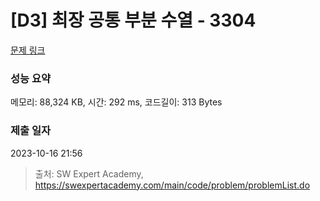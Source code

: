 # [D3] 최장 공통 부분 수열 - 3304 

[문제 링크](https://swexpertacademy.com/main/code/problem/problemDetail.do?contestProbId=AWBOHEx66kIDFAWr) 

### 성능 요약

메모리: 88,324 KB, 시간: 292 ms, 코드길이: 313 Bytes

### 제출 일자

2023-10-16 21:56



> 출처: SW Expert Academy, https://swexpertacademy.com/main/code/problem/problemList.do